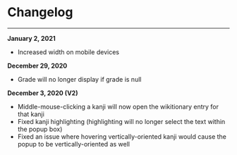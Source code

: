 # Changelog

----

**January 2, 2021**

* Increased width on mobile devices

**December 29, 2020**

* Grade will no longer display if grade is null

**December 3, 2020 (V2)**

* Middle-mouse-clicking a kanji will now open the wikitionary entry for that kanji
* Fixed kanji highlighting (highlighting will no longer select the text within the popup box)
* Fixed an issue where hovering vertically-oriented kanji would cause the popup to be vertically-oriented as well